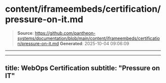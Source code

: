 # content/iframeembeds/certification/pressure-on-it.md

> **Source**: https://github.com/pantheon-systems/documentation/blob/main/content/iframeembeds/certification/pressure-on-it.md
> **Generated**: 2025-10-04 09:06:09

---

---
title: WebOps Certification
subtitle: "Pressure on IT"
---

<Partial file="certification-guide/pressure-on-it.md" />
